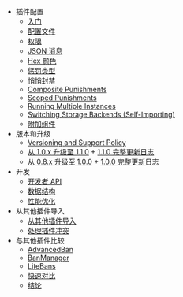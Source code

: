 * 插件配置
  * [入门](Getting-Started)
  * [配置文件](Configuration)
  * [权限](Permissions)
  * [JSON 消息](JSON-Messages)
  * [Hex 颜色](Color-Codes)
  * [惩罚类型](Punishment-Enforcement_-Lenient,-Normal,-and-Strict-settings)
  * [悄悄封禁](Silent-Punishments)
  * [Composite Punishments](Guide-to-Composite-Punishments)
  * [Scoped Punishments](Scoped-Punishments)
  * [Running Multiple Instances](Running-Multiple-Instances)
  * [Switching Storage Backends (Self-Importing)](Self-Importing)
  * [附加组件](Addons)
* 版本和升级
  * [Versioning and Support Policy](Versioning-and-Support-Policies)
  * [从 1.0.x 升级至 1.1.0](Upgrading-to-LibertyBans-1.1.0-from-1.0.x.md) + [1.1.0 完整更新日志](Changes-in-LibertyBans-1.1.0.md)
  * [从 0.8.x 升级至 1.0.0](Upgrading-to-LibertyBans-1.0.0-from-0.8.x) + [1.0.0 完整更新日志](Changes-in-LibertyBans-1.0.0)
* 开发
  * [开发者 API](Developer-API)
  * [数据结构](The-Database-Schema)
  * [性能优化](Database-Performance)
* 从其他插件导入
  * [从其他插件导入](Importing-from-Other-Plugins)
  * [处理插件冲突](Misbehaving-Plugins)
* 与其他插件比较
  * [AdvancedBan](Comparison-to-AdvancedBan)
  * [BanManager](Comparison-to-BanManager)
  * [LiteBans](Comparison-to-LiteBans)
  * [快速对比](Quick-Plugin-Comparison)
  * [结论](Plugin-Comparison-Conclusions)
